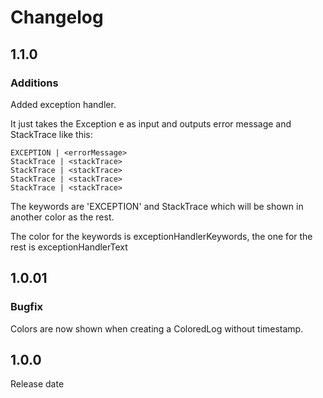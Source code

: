 # Changelog
## 1.1.0
### Additions
Added exception handler.

It just takes the Exception e as input and outputs error message and StackTrace like this:
```
EXCEPTION | <errorMessage>
StackTrace | <stackTrace>
StackTrace | <stackTrace>
StackTrace | <stackTrace>
StackTrace | <stackTrace>
```

The keywords are 'EXCEPTION' and StackTrace which will be shown in another color as the rest.

The color for the keywords is exceptionHandlerKeywords, the one for the rest is exceptionHandlerText
## 1.0.01
### Bugfix
Colors are now shown when creating a ColoredLog without timestamp.
## 1.0.0
Release date